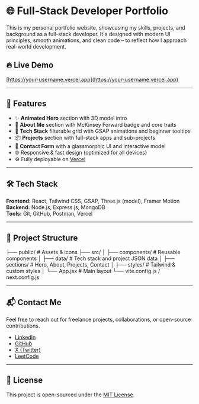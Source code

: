 # 🌐 Full-Stack Developer Portfolio

This is my personal portfolio website, showcasing my skills, projects, and background as a full-stack developer. It's designed with modern UI principles, smooth animations, and clean code – to reflect how I approach real-world development.

## 🔥 Live Demo

[https://your-username.vercel.app](https://your-username.vercel.app)

---

## 🚀 Features

- ✨ **Animated Hero** section with 3D model intro
- 📖 **About Me** section with McKinsey Forward badge and core traits
- 🧠 **Tech Stack** filterable grid with GSAP animations and beginner tooltips
- 📦 **Projects** section with full-stack apps and sub-projects
- 💬 **Contact Form** with a glassmorphic UI and interactive model
- 🌐 Responsive & fast design (optimized for all devices)
- ⚙️ Fully deployable on [Vercel](https://vercel.com)

---

## 🛠 Tech Stack

**Frontend:** React, Tailwind CSS, GSAP, Three.js (model), Framer Motion  
**Backend:** Node.js, Express.js, MongoDB  
**Tools:** Git, GitHub, Postman, Vercel

---

## 📁 Project Structure

├── public/ # Assets & icons
├── src/
│ ├── components/ # Reusable components
│ ├── data/ # Tech stack and project JSON data
│ ├── sections/ # Hero, About, Projects, Contact
│ ├── styles/ # Tailwind & custom styles
│ └── App.jsx # Main layout
└── vite.config.js / next.config.js

---

## 📬 Contact Me

Feel free to reach out for freelance projects, collaborations, or open-source contributions.

- [LinkedIn](https://www.linkedin.com/in/ebrahim-anees-608313304)
- [GitHub](https://github.com/ebrahim-anees)
- [X (Twitter)](https://x.com/anees_210)
- [LeetCode](https://leetcode.com/u/ebrahim-anees)

---

## 📌 License

This project is open-sourced under the [MIT License](LICENSE).
